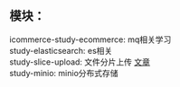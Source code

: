 ## 模块：
icommerce-study-ecommerce: mq相关学习</br>
study-elasticsearch: es相关<br/>
study-slice-upload: 文件分片上传  <a href="https://mp.weixin.qq.com/s?__biz=MzI1MTY1Njk4NQ==&mid=2247488124&idx=1&sn=5f61348c42f0cf665d65401907588391&chksm=e9eefc0ade99751cac543f1d4e6bc81ecbbebfbdf26f1215ad44699a7e115dc8a9237a971f9c&scene=21#wechat_redirect" >文章 </a>    <br/>
study-minio: minio分布式存储